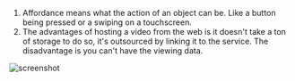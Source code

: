 1. Affordance means what the action of an object can be. Like a button being pressed or a swiping on a touchscreen.
2. The advantages of hosting a video from the web is it doesn't take a ton of storage to do so, it's outsourced by linking it to the service. The disadvantage is you can't have the viewing data.

![screenshot](./images/Screenshot%202023-03-12%20at%2011.55.49%20PM.png)